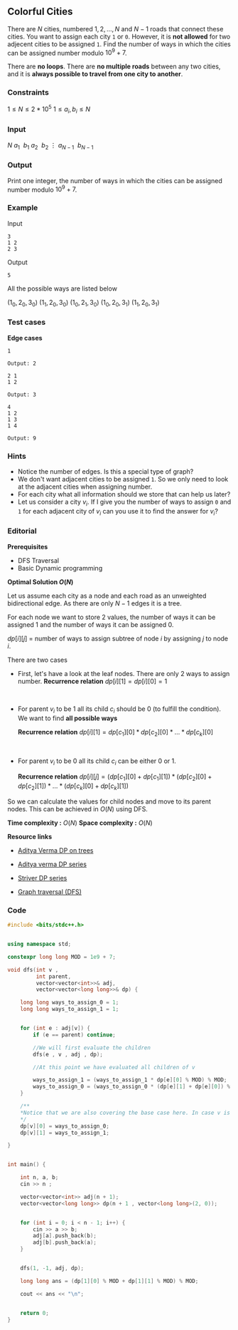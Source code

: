 ## Colorful Cities

There are $N$ cities, numbered $1,2,…,N$ and $N-1$ roads that connect these cities. You want to assign each city `1` or `0`. However, it is **not allowed** for two adjecent cities to be assigned `1`. Find the number of ways in which the cities can be assigned number modulo $10^9 + 7$.

There are **no loops**. There are **no multiple roads** between any two cities, and it is **always possible to travel from one city to another**.

### Constraints

$1 \leq N \leq 2*10^5$
$1 \leq a_i,b_i \leq N$

### Input

$N$
$a_1 \ \ b_1$
$a_2 \ \ b_2$
$\vdots$
$a_{N-1} \ \ b_{N-1}$

### Output

Print one integer, the number of ways in which the cities can be assigned number modulo $10^9 + 7$.

### Example

Input

```
3
1 2
2 3
```

Output

```
5
```

All the possible ways are listed below

$(1_0 , 2_0 , 3_0)$
$(1_1 , 2_0 , 3_0)$
$(1_0 , 2_1 , 3_0)$
$(1_0 , 2_0 , 3_1)$
$(1_1 , 2_0 , 3_1)$

### Test cases

**Edge cases**

```
1

Output: 2
```

```
2 1
1 2

Output: 3
```

```
4
1 2
1 3
1 4

Output: 9
```

### Hints

- Notice the number of edges. Is this a special type of graph?
- We don't want adjacent cities to be assigned `1`. So we only need to look at the adjacent cities when assigning number.
- For each city what all information should we store that can help us later?
- Let us consider a city $v_i$. If I give you the number of ways to assign `0` and `1` for each adjacent city of $v_i$ can you use it to find the answer for $v_i$?

### Editorial

**Prerequisites**

- DFS Traversal
- Basic Dynamic programming

**Optimal Solution $O(N)$**

Let us assume each city as a node and each road as an unweighted bidirectional edge. As there are only $N-1$ edges it is a tree.

For each node we want to store $2$ values, the number of ways it can be assigned $1$ and the number of ways it can be assigned $0$.

$dp[i][j]$ = number of ways to assign subtree of node $i$ by assigning $j$ to node $i$.

There are two cases

- First, let's have a look at the leaf nodes. There are only $2$ ways to assign number.
  **Recurrence relation**
  $dp[i][1] = dp[i][0] = 1$

<br/>

- For parent $v_i$ to be $1$ all its child $c_i$ should be $0$ (to fulfill the condition). We want to find **all possible ways**

  **Recurrence relation**
  $dp[i][1] = dp[c_1][0] * dp[c_2][0] * \dots * dp[c_k][0]$

<br />

- For parent $v_i$ to be $0$ all its child $c_i$ can be either $0$ or $1$.

  **Recurrence relation**
  $dp[i][j] = (dp[c_1][0] + dp[c_1][1])*(dp[c_2][0] + dp[c_2][1])* \dots * (dp[c_k][0] + dp[c_k][1])$

So we can calculate the values for child nodes and move to its parent nodes. This can be achieved in $O(N)$ using DFS.

**Time complexity :** $O(N)$
**Space complexity :** $O(N)$

**Resource links**

- [Aditya Verma DP on trees](https://www.youtube.com/playlist?list=PL_z_8CaSLPWfxJPz2-YKqL9gXWdgrhvdn)

- [Aditya verma DP series](https://www.youtube.com/watch?v=nqowUJzG-iM&list=PL_z_8CaSLPWekqhdCPmFohncHwz8TY2Go)

- [Striver DP series](https://www.youtube.com/playlist?list=PLgUwDviBIf0qUlt5H_kiKYaNSqJ81PMMY)

- [Graph traversal (DFS)](https://cp-algorithms.com/graph/depth-first-search.html)

### Code

```cpp
#include <bits/stdc++.h>


using namespace std;

constexpr long long MOD = 1e9 + 7;

void dfs(int v ,
         int parent,
         vector<vector<int>>& adj,
         vector<vector<long long>>& dp) {

	long long ways_to_assign_0 = 1;
	long long ways_to_assign_1 = 1;


	for (int e : adj[v]) {
		if (e == parent) continue;

		//We will first evaluate the children
		dfs(e , v , adj , dp);

		//At this point we have evaluated all children of v

		ways_to_assign_1 = (ways_to_assign_1 * dp[e][0] % MOD) % MOD;
		ways_to_assign_0 = (ways_to_assign_0 * (dp[e][1] + dp[e][0]) % MOD) % MOD;
	}

	/**
	*Notice that we are also covering the base case here. In case v is a leaf node then dp[v][0] = dp[v][1]=1
	*/
	dp[v][0] = ways_to_assign_0;
	dp[v][1] = ways_to_assign_1;

}


int main() {

	int n, a, b;
	cin >> n ;

	vector<vector<int>> adj(n + 1);
	vector<vector<long long>> dp(n + 1 , vector<long long>(2, 0));


	for (int i = 0; i < n - 1; i++) {
		cin >> a >> b;
		adj[a].push_back(b);
		adj[b].push_back(a);
	}


	dfs(1, -1, adj, dp);

	long long ans = (dp[1][0] % MOD + dp[1][1] % MOD) % MOD;

	cout << ans << "\n";


	return 0;
}
```
